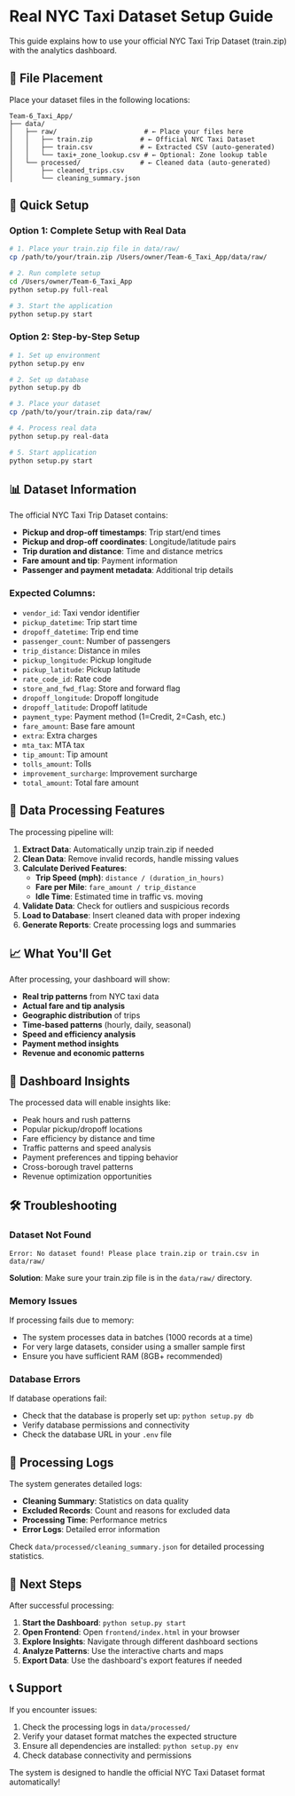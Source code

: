 # Real NYC Taxi Dataset Setup Guide

This guide explains how to use your official NYC Taxi Trip Dataset (train.zip) with the analytics dashboard.

## 📁 File Placement

Place your dataset files in the following locations:

```
Team-6_Taxi_App/
├── data/
│   ├── raw/                      # ← Place your files here
│   │   ├── train.zip            # ← Official NYC Taxi Dataset
│   │   ├── train.csv            # ← Extracted CSV (auto-generated)
│   │   └── taxi+_zone_lookup.csv # ← Optional: Zone lookup table
│   └── processed/               # ← Cleaned data (auto-generated)
│       ├── cleaned_trips.csv
│       └── cleaning_summary.json
```

## 🚀 Quick Setup

### Option 1: Complete Setup with Real Data
```bash
# 1. Place your train.zip file in data/raw/
cp /path/to/your/train.zip /Users/owner/Team-6_Taxi_App/data/raw/

# 2. Run complete setup
cd /Users/owner/Team-6_Taxi_App
python setup.py full-real

# 3. Start the application
python setup.py start
```

### Option 2: Step-by-Step Setup
```bash
# 1. Set up environment
python setup.py env

# 2. Set up database
python setup.py db

# 3. Place your dataset
cp /path/to/your/train.zip data/raw/

# 4. Process real data
python setup.py real-data

# 5. Start application
python setup.py start
```

## 📊 Dataset Information

The official NYC Taxi Trip Dataset contains:

- **Pickup and drop-off timestamps**: Trip start/end times
- **Pickup and drop-off coordinates**: Longitude/latitude pairs
- **Trip duration and distance**: Time and distance metrics
- **Fare amount and tip**: Payment information
- **Passenger and payment metadata**: Additional trip details

### Expected Columns:
- `vendor_id`: Taxi vendor identifier
- `pickup_datetime`: Trip start time
- `dropoff_datetime`: Trip end time
- `passenger_count`: Number of passengers
- `trip_distance`: Distance in miles
- `pickup_longitude`: Pickup longitude
- `pickup_latitude`: Pickup latitude
- `rate_code_id`: Rate code
- `store_and_fwd_flag`: Store and forward flag
- `dropoff_longitude`: Dropoff longitude
- `dropoff_latitude`: Dropoff latitude
- `payment_type`: Payment method (1=Credit, 2=Cash, etc.)
- `fare_amount`: Base fare amount
- `extra`: Extra charges
- `mta_tax`: MTA tax
- `tip_amount`: Tip amount
- `tolls_amount`: Tolls
- `improvement_surcharge`: Improvement surcharge
- `total_amount`: Total fare amount

## 🔧 Data Processing Features

The processing pipeline will:

1. **Extract Data**: Automatically unzip train.zip if needed
2. **Clean Data**: Remove invalid records, handle missing values
3. **Calculate Derived Features**:
   - **Trip Speed (mph)**: `distance / (duration_in_hours)`
   - **Fare per Mile**: `fare_amount / trip_distance`
   - **Idle Time**: Estimated time in traffic vs. moving
4. **Validate Data**: Check for outliers and suspicious records
5. **Load to Database**: Insert cleaned data with proper indexing
6. **Generate Reports**: Create processing logs and summaries

## 📈 What You'll Get

After processing, your dashboard will show:

- **Real trip patterns** from NYC taxi data
- **Actual fare and tip analysis**
- **Geographic distribution** of trips
- **Time-based patterns** (hourly, daily, seasonal)
- **Speed and efficiency analysis**
- **Payment method insights**
- **Revenue and economic patterns**

## 🎯 Dashboard Insights

The processed data will enable insights like:

- Peak hours and rush patterns
- Popular pickup/dropoff locations
- Fare efficiency by distance and time
- Traffic patterns and speed analysis
- Payment preferences and tipping behavior
- Cross-borough travel patterns
- Revenue optimization opportunities

## 🛠️ Troubleshooting

### Dataset Not Found
```
Error: No dataset found! Please place train.zip or train.csv in data/raw/
```
**Solution**: Make sure your train.zip file is in the `data/raw/` directory.

### Memory Issues
If processing fails due to memory:
- The system processes data in batches (1000 records at a time)
- For very large datasets, consider using a smaller sample first
- Ensure you have sufficient RAM (8GB+ recommended)

### Database Errors
If database operations fail:
- Check that the database is properly set up: `python setup.py db`
- Verify database permissions and connectivity
- Check the database URL in your `.env` file

## 📝 Processing Logs

The system generates detailed logs:

- **Cleaning Summary**: Statistics on data quality
- **Excluded Records**: Count and reasons for excluded data
- **Processing Time**: Performance metrics
- **Error Logs**: Detailed error information

Check `data/processed/cleaning_summary.json` for detailed processing statistics.

## 🚀 Next Steps

After successful processing:

1. **Start the Dashboard**: `python setup.py start`
2. **Open Frontend**: Open `frontend/index.html` in your browser
3. **Explore Insights**: Navigate through different dashboard sections
4. **Analyze Patterns**: Use the interactive charts and maps
5. **Export Data**: Use the dashboard's export features if needed

## 📞 Support

If you encounter issues:

1. Check the processing logs in `data/processed/`
2. Verify your dataset format matches the expected structure
3. Ensure all dependencies are installed: `python setup.py env`
4. Check database connectivity and permissions

The system is designed to handle the official NYC Taxi Dataset format automatically!

